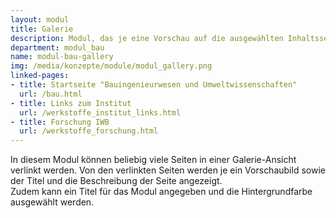 ```yaml
---
layout: modul
title: Galerie
description: Modul, das je eine Vorschau auf die ausgewählten Inhaltsseiten in einer Rasterdarstellung anzeigt. Von den gewählten Seiten werden Aufmacherbild, Titel, Beschreibung sowie ein Verweis auf die Inhaltsseite angezeigt.
department: modul_bau
name: modul-bau-gallery
img: /media/konzepte/module/modul_gallery.png
linked-pages:
- title: Startseite "Bauingenieurwesen und Umweltwissenschaften"
  url: /bau.html
- title: Links zum Institut
  url: /werkstoffe_institut_links.html
- title: Forschung IWB
  url: /werkstoffe_forschung.html
---
```


In diesem Modul können beliebig viele Seiten in einer Galerie-Ansicht verlinkt werden.
Von den verlinkten Seiten werden je ein Vorschaubild sowie der Titel und die Beschreibung der Seite angezeigt.<br />
Zudem kann ein Titel für das Modul angegeben und die Hintergrundfarbe ausgewählt werden.
